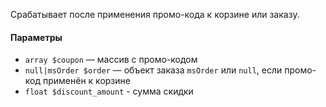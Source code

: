 Срабатывает после применения промо-кода к корзине или заказу.

#### Параметры

* `array $coupon` — массив с промо-кодом
* `null|msOrder $order` — объект заказа `msOrder` или `null`, если промо-код применён к корзине
* `float $discount_amount` - сумма скидки
